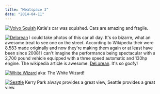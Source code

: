 ```yaml
---
title: "Meatspace 3"
date: "2014-04-11"
---
```


[![Volvo Squish](images/IMG_20140406_110208-1024x768.jpg)](http://timmyreilly.azurewebsites.net/wp-content/uploads/2014/04/IMG_20140406_110208.jpg) Katie's car was squished. Cars are amazing and fragile.

[![Delorean](images/IMG_20140331_121331-768x1024.jpg)](http://timmyreilly.azurewebsites.net/wp-content/uploads/2014/04/IMG_20140331_121331.jpg) I could take photos of this car all day. It's so bizarre, what an awesome treat to see one on the street. According to Wikipedia their were 8,583 made originally and now they're making them again or at least have been since 2008! I can't imagine the performance being spectacular with a 2,700 pound vehicle equipped with a three speed automatic and 130hp engine. The wikipedia article is awesome: [DeLorean](http://en.wikipedia.org/wiki/DeLorean_DMC-12 "DeLorean"). It's so goofy!

[![White Wizard](images/IMG_20140314_140424-768x1024.jpg)](http://timmyreilly.azurewebsites.net/wp-content/uploads/2014/04/IMG_20140314_140424.jpg) aka: The White Wizard!

[![Seattle](images/IMG_20140409_215021-1024x768.jpg)](http://timmyreilly.azurewebsites.net/wp-content/uploads/2014/04/IMG_20140409_215021.jpg) Kerry Park always provides a great view, Seattle provides a great view.
